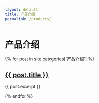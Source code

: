 ```yaml
---
layout: default
title: 产品介绍
permalink: /products/
---
```


# 产品介绍

{% for post in site.categories['产品介绍'] %}
  <h2><a href="{{ /assets/image/new-product2.webp }}">{{ post.title }}</a></h2>
  <p>{{ post.excerpt }}</p>
{% endfor %}